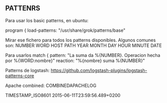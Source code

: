 ## PATTENRS ##
Para usar los basic patterns, en ubuntu:

program {
  load-patterns: "/usr/share/grok/patterns/base"

Mirar ese fichero para todos los patterns disponibles.
Algunos comunes son:
NUMBER
WORD
HOST
PATH
YEAR MONTH DAY HOUR MINUTE
DATE


Para usarlos
match {
  pattern: "La suma da %{NUMBER}. Operacion hecha por %{WORD:nombre}"
  reaction: "%{nombre} suma %{NUMBER}"


Patterns de logstash: https://github.com/logstash-plugins/logstash-patterns-core

Apache combined:
COMBINEDAPACHELOG


TIMESTAMP_ISO8601
2015-06-11T23:59:56.489+0200
